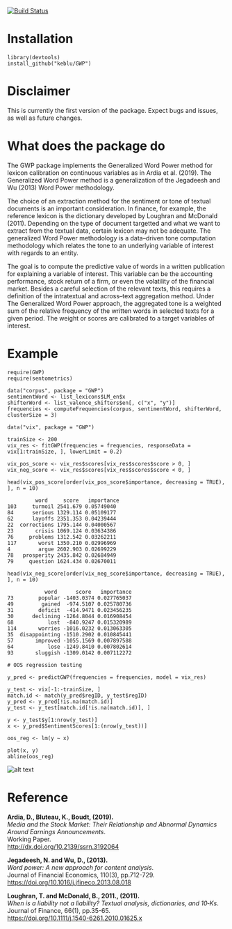 ﻿[![Build Status](https://travis-ci.org/keblu/MSGARCH.svg?branch=master)](https://travis-ci.org/keblu/MSGARCH)

# Installation 
```
library(devtools)
install_github("keblu/GWP")
```

# Disclaimer

This is currently the first version of the package. Expect bugs and issues, as well as future changes.
# What does the package do

The GWP package implements the Generalized Word Power method for lexicon calibration on continuous variables as in Ardia et al. (2019). The Generalized Word Power method is a generalization of the Jegadeesh and Wu (2013) Word Power methodology. 

The choice of an extraction method for the sentiment or tone of textual documents is an important consideration. In finance, for example, the reference lexicon is the dictionary developed by Loughran and McDonald (2011). Depending on the type of document targetted and what we want to extract from the textual data, certain lexicon may not be adequate. The generalized Word Power methodology is a data–driven tone computation methodology which relates the tone to an underlying variable of interest with regards to an entity.

The goal is to compute the predictive value of words in a written publication for explaining a variable of interest. This variable can be the accounting performance, stock return of a firm, or even the volatility of the financial market. Besides a careful selection of the relevant texts, this requires a definition of the intratextual and across–text aggregation method. Under The Generalized Word Power approach, the aggregated tone is a weighted sum of the relative frequency of the written words in selected texts for a given period. The weight or scores are calibrated to a target variables of interest.

# Example
```
require(GWP)
require(sentometrics)

data("corpus", package = "GWP")
sentimentWord <- list_lexicons$LM_en$x
shifterWord <- list_valence_shifters$en[, c("x", "y")]
frequencies <- computeFrequencies(corpus, sentimentWord, shifterWord, clusterSize = 3)

data("vix", package = "GWP")

trainSize <- 200
vix_res <- fitGWP(frequencies = frequencies, responseData = vix[1:trainSize, ], lowerLimit = 0.2)

vix_pos_score <- vix_res$scores[vix_res$scores$score > 0, ]
vix_neg_score <- vix_res$scores[vix_res$scores$score < 0, ]

head(vix_pos_score[order(vix_pos_score$importance, decreasing = TRUE), ], n = 10)

         word     score   importance
103     turmoil 2541.679 0.05749040
84      serious 1329.114 0.05109177
62      layoffs 2351.353 0.04239444
22  corrections 1795.144 0.04000567
23       crisis 1069.124 0.03634386
76     problems 1312.542 0.03262211
117       worst 1350.210 0.02996969
4         argue 2602.903 0.02699229
78   prosperity 2435.842 0.02684949
79     question 1624.434 0.02670011

head(vix_neg_score[order(vix_neg_score$importance, decreasing = TRUE), ], n = 10)

            word      score   importance
73        popular -1403.0374 0.027765037
49         gained  -974.5107 0.025780736
31        deficit  -414.9471 0.023456235
30      declining -1264.8044 0.016908454
68           lost  -840.9247 0.015320989
114       worries -1016.0232 0.013063305
35  disappointing -1510.2902 0.010845441
57       improved -1055.1569 0.007897588
64           lose -1249.8410 0.007802614
93       sluggish -1309.0142 0.007112272

# OOS regression testing

y_pred <- predictGWP(frequencies = frequencies, model = vix_res)

y_test <- vix[-1:-trainSize, ]
match.id <- match(y_pred$regID, y_test$regID)
y_pred <- y_pred[!is.na(match.id)]
y_test <- y_test[match.id[!is.na(match.id)], ]

y <- y_test$y[1:nrow(y_test)]
x <- y_pred$SentimentScores[1:(nrow(y_test))]

oos_reg <- lm(y ~ x)

plot(x, y)
abline(oos_reg)
```

![alt text](https://github.com/keblu/GWP/blob/master/OOS_Scatterplot.png)

# Reference

 **Ardia, D., Bluteau, K., Boudt, (2019).**  
*Media and the Stock Market: Their Relationship and Abnormal Dynamics Around Earnings Announcements</em>.*  
Working Paper.   
http://dx.doi.org/10.2139/ssrn.3192064

 **Jegadeesh, N. and Wu, D., (2013).**  
*Word power: A new approach for content analysis</em>.*  
Journal of Financial Economics, 110(3), pp.712-729.   
https://doi.org/10.1016/j.jfineco.2013.08.018

 **Loughran, T. and McDonald, B., 2011., (2011).**  
*When is a liability not a liability? Textual analysis, dictionaries, and 10‐Ks</em>.*  
Journal of Finance, 66(1), pp.35-65.   
https://doi.org/10.1111/j.1540-6261.2010.01625.x
